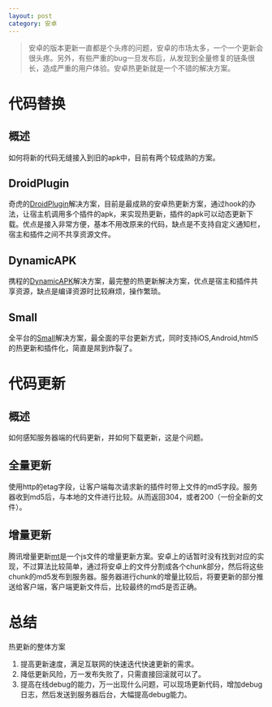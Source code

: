 ```yaml
---
layout: post
category: 安卓
---
```


> 安卓的版本更新一直都是个头疼的问题，安卓的市场太多，一个一个更新会很头疼。另外，有些严重的bug一旦发布后，从发现到全量修复的链条很长，造成严重的用户体验。安卓热更新就是一个不错的解决方案。

# 代码替换
## 概述
如何将新的代码无缝接入到旧的apk中，目前有两个较成熟的方案。

## DroidPlugin
奇虎的[DroidPlugin](https://github.com/Qihoo360/DroidPlugin)解决方案，目前是最成熟的安卓热更新方案，通过hook的办法，让宿主机调用多个插件的apk，来实现热更新，插件的apk可以动态更新下载。优点是接入非常方便，基本不用改原来的代码，缺点是不支持自定义通知栏，宿主和插件之间不共享资源文件。

## DynamicAPK
携程的[DynamicAPK](https://github.com/CtripMobile/DynamicAPK)解决方案，最完整的热更新解决方案，优点是宿主和插件共享资源，缺点是编译资源时比较麻烦，操作繁琐。

## Small
全平台的[Small](https://github.com/wequick/Small)解决方案，最全面的平台更新方式，同时支持iOS,Android,html5的热更新和插件化，简直是屌到炸裂了。

# 代码更新
## 概述
如何感知服务器端的代码更新，并如何下载更新，这是个问题。

## 全量更新
使用http的etag字段，让客户端每次请求新的插件时带上文件的md5字段。服务器收到md5后，与本地的文件进行比较。从而返回304，或者200（一份全新的文件）。

## 增量更新
腾讯增量更新[mt](http://mt.tencent.com/)是一个js文件的增量更新方案。安卓上的话暂时没有找到对应的实现，不过算法比较简单，通过将安卓上的文件分割成各个chunk部分，然后将这些chunk的md5发布到服务器。服务器进行chunk的增量比较后，将要更新的部分推送给客户端，客户端更新文件后，比较最终的md5是否正确。

# 总结
热更新的整体方案

1. 提高更新速度，满足互联网的快速迭代快速更新的需求。
2. 降低更新风险，万一发布失败了，只需直接回滚就可以了。
3. 提高在线debug的能力，万一出现什么问题，可以现场更新代码，增加debug日志，然后发送到服务器后台，大幅提高debug能力。




